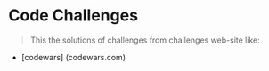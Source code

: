 # Code Challenges 

> This the solutions of challenges from challenges web-site like: 

* [codewars] (codewars.com)
